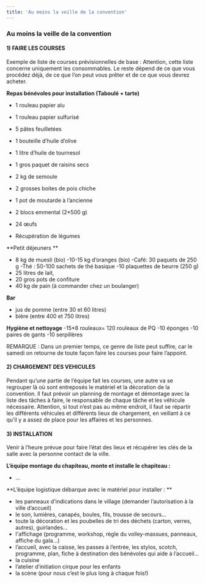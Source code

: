 ```yaml
---
title: 'Au moins la veille de la convention'
---
```


### Au moins la veille de la convention

#### 1)	FAIRE LES COURSES 

Exemple de liste de courses prévisionnelles de base : 
Attention, cette liste concerne uniquement les consommables. Le reste dépend de ce que vous procédez déjà, de ce que l’on peut vous prêter et de ce que vous devrez acheter.

**Repas bénévoles pour installation (Taboulé + tarte)**
- 1 rouleau papier alu
- 1 rouleau papier sulfurisé 
- 5 pâtes feuilletées
- 1 bouteille d’huile d’olive
- 1 litre d’huile de tournesol
- 1 gros paquet de raisins secs 
- 2 kg de semoule
- 2 grosses boites de pois chiche
- 1 pot de moutarde à l’ancienne 
- 2 blocs emmental (2*500 g) 
- 24 œufs

- Récupération de légumes

**Petit déjeuners **  
- 8 kg de muesli (bio)
-10-15 kg d’oranges (bio)
-Café: 30 paquets de 250 g
-Thé : 50-100 sachets de thé basique 
-10 plaquettes de beurre (250 g)
- 25 litres de lait, 
- 20 gros pots de confiture
- 40 kg de pain (à commander chez un boulanger)

**Bar**
- jus de pomme (entre 30 et 60 litres) 
- bière (entre 400 et 750 litres) 

**Hygiène et nettoyage**
-15*8 rouleaux= 120 rouleaux de PQ
-10 éponges 
-10 paires de gants 
-10 serpillères

REMARQUE : Dans un premier temps, ce genre de liste peut suffire, car le samedi on retourne de toute façon faire les courses pour faire l’appoint.

#### 2)	CHARGEMENT DES VEHICULES

Pendant qu’une partie de l’équipe fait les courses, une autre va se regrouper là où sont entreposés le matériel et la décoration de la convention. Il faut prévoir un planning de montage et démontage avec la liste des tâches à faire, le responsable de chaque tâche et les véhicule nécessaire. Attention, si tout n’est pas au même endroit, il faut se répartir les différents véhicules et différents lieux de chargement, en veillant à ce qu’il y a assez de place pour les affaires et les personnes.

#### 3)	INSTALLATION

Venir à l’heure prévue pour faire l’état des lieux et récupérer les clés de la salle avec la personne contact de la ville.

**L’équipe montage du chapiteau, monte et installe le chapiteau :**
-	…
	

**L’équipe logistique débarque avec le matériel pour installer :  **
-   les panneaux d’indications dans le village (demander l’autorisation à la ville d’accueil)
- 	le son, lumières, canapés, boules, fils, trousse de secours…
- 	toute la décoration et les poubelles de tri des déchets (carton, verres, autres), guirlandes…
- 	l'affichage (programme, workshop, règle du volley-massues, panneaux, affiche du gala...)
- 	l’accueil, avec la caisse, les passes à l’entrée, les stylos, scotch, programme, plan, fiche à destination des bénévoles qui aide à l’accueil…
- 	la cuisine
- 	l’atelier d’initiation cirque pour les enfants
-	la scène (pour nous c’est le plus long à chaque fois!)



